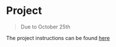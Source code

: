 # Project

> Due to October 25th

The project instructions can be found [here](https://drive.google.com/file/d/1HteaGaVGZPH-HF0impW43YYDIuIt4Wvg/view?usp=drive_link)